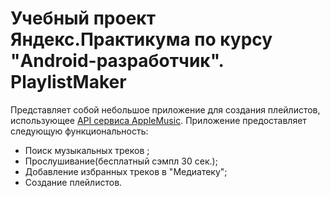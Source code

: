 # Учебный проект Яндекс.Практикума по курсу "Android-разработчик". PlaylistMaker

Представляет собой небольшое приложение для создания плейлистов,
использующее [API сервиса AppleMusic](https://developer.apple.com/documentation/applemusicapi). Приложение предоставляет следующую функциональность:

- Поиск музыкальных треков ;
- Прослушивание(бесплатный сэмпл 30 сек.);
- Добавление избранных треков в "Медиатеку";
- Создание плейлистов.

